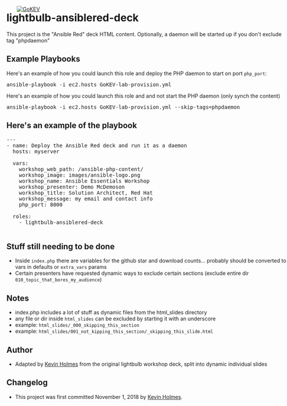 [![GoKEV](http://GoKEV.com/GoKEV200.png)](http://GoKEV.com/)

<div style="position: absolute; top: 40px; left: 200px;">

# lightbulb-ansiblered-deck

This project is the "Ansible Red" deck HTML content.  Optionally, a daemon will be started up if you don't exclude tag "phpdaemon"


## Example Playbooks
Here's an example of how you could launch this role and deploy the PHP daemon to start on port `php_port`:
<pre>
ansible-playbook -i ec2.hosts GoKEV-lab-provision.yml
</pre>

Here's an example of how you could launch this role and and not start the PHP daemon (only synch the content)
<pre>
ansible-playbook -i ec2.hosts GoKEV-lab-provision.yml --skip-tags=phpdaemon
</pre>


## Here's an example of the playbook

<pre>
---
- name: Deploy the Ansible Red deck and run it as a daemon
  hosts: myserver

  vars:
    workshop_web_path: /ansible-php-content/
    workshop_image: images/ansible-logo.png
    workshop_name: Ansible Essentials Workshop
    workshop_presenter: Demo McDemoson
    workshop_title: Solution Architect, Red Hat
    workshop_message: my email and contact info
    php_port: 8000

  roles:
    - lightbulb-ansiblered-deck

</pre>


## Stuff still needing to be done
  - Inside `index.php` there are variables for the github star and download counts... probably should be converted to vars in defaults or `extra_vars` params
  - Certain presenters have requested dynamic ways to exclude certain sections (exclude entire dir `010_topic_that_bores_my_audience`)

## Notes
  - index.php includes a lot of stuff as dynamic files from the html_slides directory
  - any file or dir inside `html_slides` can be excluded by starting it with an underscore
  - example:  `html_slides/_000_skipping_this_section`
  - example:  `html_slides/001_not_kipping_this_section/_skipping_this_slide.html`

## Author
  - Adapted by [Kevin Holmes](http://GoKEV.com/) from the original lightbulb workshop deck, split into dynamic individual slides

## Changelog
  - This project was first committed November 1, 2018 by [Kevin Holmes](http://GoKEV.com/).


